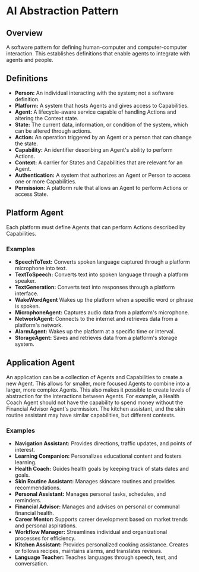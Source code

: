 # AI Abstraction Pattern

## Overview
A software pattern for defining human-computer and computer-computer interaction. This establishes definitions that enable agents to integrate with agents and people.

## Definitions

- **Person:** An individual interacting with the system; not a software definition.
- **Platform:** A system that hosts Agents and gives access to Capabilities.
- **Agent:** A lifecycle-aware service capable of handling Actions and altering the Context state.
- **State:** The current data, information, or condition of the system, which can be altered through actions.
- **Action:** An operation triggered by an Agent or a person that can change the state.
- **Capability:** An identifier describing an Agent's ability to perform Actions.
- **Context:** A carrier for States and Capabilities that are relevant for an Agent.
- **Authentication:** A system that authorizes an Agent or Person to access one or more Capabilities.
- **Permission:** A platform rule that allows an Agent to perform Actions or access State.

## Platform Agent

Each platform must define Agents that can perform Actions described by Capabilities.

### Examples
- **SpeechToText:** Converts spoken language captured through a platform microphone into text.
- **TextToSpeech:** Converts text into spoken language through a platform speaker.
- **TextGeneration:** Converts text into responses through a platform interface.
- **WakeWordAgent** Wakes up the platform when a specific word or phrase is spoken.
- **MicrophoneAgent:** Captures audio data from a platform's microphone.
- **NetworkAgent:** Connects to the internet and retrieves data from a platform's network.
- **AlarmAgent:** Wakes up the platform at a specific time or interval.
- **StorageAgent:** Saves and retrieves data from a platform's storage system.

## Application Agent

An application can be a collection of Agents and Capabilities to create a new Agent. This allows for smaller, more focused Agents to combine into a larger, more complex Agents. This also makes it possible to create levels of abstraction for the interactions between Agents. For example, a Health Coach Agent should not have the capability to spend money without the Financial Advisor Agent's permission. The kitchen assistant, and the skin routine assistant may have similar capabilities, but different contexts.

### Examples
- **Navigation Assistant:** Provides directions, traffic updates, and points of interest.
- **Learning Companion:** Personalizes educational content and fosters learning.
- **Health Coach:** Guides health goals by keeping track of stats dates and goals.
- **Skin Routine Assistant:** Manages skincare routines and provides recommendations.
- **Personal Assistant:** Manages personal tasks, schedules, and reminders.
- **Financial Advisor:** Manages and advises on personal or communal financial health.
- **Career Mentor:** Supports career development based on market trends and personal aspirations.
- **Workflow Manager:** Streamlines individual and organizational processes for efficiency.
- **Kitchen Assistant:** Provides personalized cooking assistance. Creates or follows recipes, maintains alarms, and translates reviews.
- **Language Teacher:** Teaches languages through speech, text, and conversation.
